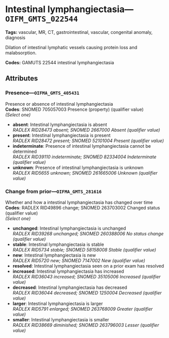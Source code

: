 # Intestinal lymphangiectasia—`OIFM_GMTS_022544`

**Tags:** vascular, MR, CT, gastrointestinal, vascular, congenital anomaly, diagnosis

Dilation of intestinal lymphatic vessels causing protein loss and malabsorption.

**Codes:** GAMUTS 22544 intestinal lymphangiectasia

## Attributes

### Presence—`OIFMA_GMTS_405431`

Presence or absence of intestinal lymphangiectasia  
**Codes**: SNOMED 705057003 Presence (property) (qualifier value)  
*(Select one)*

- **absent**: Intestinal lymphangiectasia is absent  
_RADLEX RID28473 absent; SNOMED 2667000 Absent (qualifier value)_
- **present**: Intestinal lymphangiectasia is present  
_RADLEX RID28472 present; SNOMED 52101004 Present (qualifier value)_
- **indeterminate**: Presence of intestinal lymphangiectasia cannot be determined  
_RADLEX RID39110 indeterminate; SNOMED 82334004 Indeterminate (qualifier value)_
- **unknown**: Presence of intestinal lymphangiectasia is unknown  
_RADLEX RID5655 unknown; SNOMED 261665006 Unknown (qualifier value)_

### Change from prior—`OIFMA_GMTS_281616`

Whether and how a intestinal lymphangiectasia has changed over time  
**Codes**: RADLEX RID49896 change; SNOMED 263703002 Changed status (qualifier value)  
*(Select one)*

- **unchanged**: Intestinal lymphangiectasia is unchanged  
_RADLEX RID39268 unchanged; SNOMED 260388006 No status change (qualifier value)_
- **stable**: Intestinal lymphangiectasia is stable  
_RADLEX RID5734 stable; SNOMED 58158008 Stable (qualifier value)_
- **new**: Intestinal lymphangiectasia is new  
_RADLEX RID5720 new; SNOMED 7147002 New (qualifier value)_
- **resolved**: Intestinal lymphangiectasia seen on a prior exam has resolved  
- **increased**: Intestinal lymphangiectasia has increased  
_RADLEX RID36043 increased; SNOMED 35105006 Increased (qualifier value)_
- **decreased**: Intestinal lymphangiectasia has decreased  
_RADLEX RID36044 decreased; SNOMED 1250004 Decreased (qualifier value)_
- **larger**: Intestinal lymphangiectasia is larger  
_RADLEX RID5791 enlarged; SNOMED 263768009 Greater (qualifier value)_
- **smaller**: Intestinal lymphangiectasia is smaller  
_RADLEX RID38669 diminished; SNOMED 263796003 Lesser (qualifier value)_